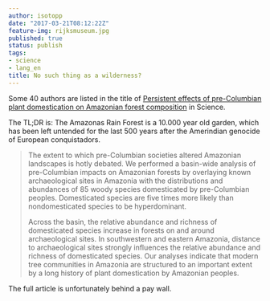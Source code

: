```yaml
---
author: isotopp
date: "2017-03-21T08:12:22Z"
feature-img: rijksmuseum.jpg
published: true
status: publish
tags:
- science
- lang_en
title: No such thing as a wilderness?
---
```


Some 40 authors are listed in the title of
[Persistent effects of pre-Columbian plant domestication on Amazonian forest composition](http://science.sciencemag.org/content/355/6328/925) in Science.

The TL;DR is: The Amazonas Rain Forest is a 10.000 year old garden, which
has been left untended for the last 500 years after the Amerindian genocide
of European conquistadors.

> The extent to which pre-Columbian societies altered Amazonian landscapes
> is hotly debated. We performed a basin-wide analysis of pre-Columbian
> impacts on Amazonian forests by overlaying known archaeological sites in
> Amazonia with the distributions and abundances of 85 woody species
> domesticated by pre-Columbian peoples. Domesticated species are five times
> more likely than nondomesticated species to be hyperdominant.
>
> Across the basin, the relative abundance and richness of domesticated
> species increase in forests on and around archaeological sites. In
> southwestern and eastern Amazonia, distance to archaeological sites
> strongly influences the relative abundance and richness of domesticated
> species. Our analyses indicate that modern tree communities in Amazonia
> are structured to an important extent by a long history of plant
> domestication by Amazonian peoples.

The full article is unfortunately behind a pay wall.
